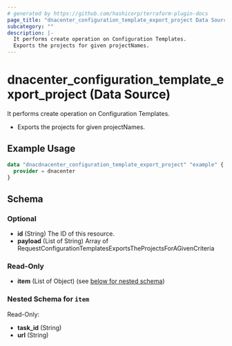 ```yaml
---
# generated by https://github.com/hashicorp/terraform-plugin-docs
page_title: "dnacenter_configuration_template_export_project Data Source - terraform-provider-dnacenter"
subcategory: ""
description: |-
  It performs create operation on Configuration Templates.
  Exports the projects for given projectNames.
---
```


# dnacenter_configuration_template_export_project (Data Source)

It performs create operation on Configuration Templates.

- Exports the projects for given projectNames.

## Example Usage

```terraform
data "dnacdnacenter_configuration_template_export_project" "example" {
  provider = dnacenter
}
```

<!-- schema generated by tfplugindocs -->
## Schema

### Optional

- **id** (String) The ID of this resource.
- **payload** (List of String) Array of RequestConfigurationTemplatesExportsTheProjectsForAGivenCriteria

### Read-Only

- **item** (List of Object) (see [below for nested schema](#nestedatt--item))

<a id="nestedatt--item"></a>
### Nested Schema for `item`

Read-Only:

- **task_id** (String)
- **url** (String)


